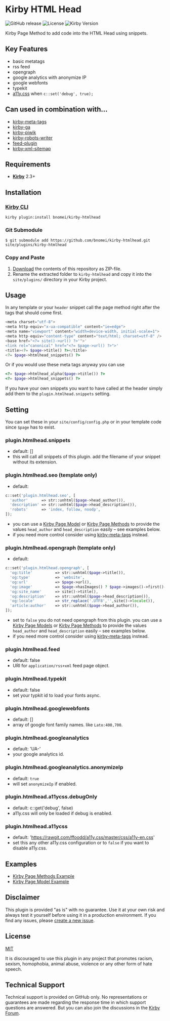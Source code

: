 # Kirby HTML Head

![GitHub release](https://img.shields.io/github/release/bnomei/kirby-htmlhead.svg?maxAge=1800) ![License](https://img.shields.io/github/license/mashape/apistatus.svg) ![Kirby Version](https://img.shields.io/badge/Kirby-2.3%2B-red.svg)

Kirby Page Method to add code into the HTML Head using snippets.

## Key Features

- basic metatags
- rss feed
- opengraph
- google analytics with anonymize IP
- google webfonts
- typekit
- [a11y.css](http://ffoodd.github.io/a11y.css/) when `c::set('debug', true);`

## Can used in combination with...

- [kirby-meta-tags](https://github.com/pedroborges/kirby-meta-tags)
- [kirby-ga](https://github.com/jenstornell/kirby-ga)
- [kirby-piwik](https://github.com/schnti/kirby-piwik)
- [kirby-robots-writer](https://github.com/jenstornell/kirby-robots-writer)
- [feed-plugin](https://github.com/getkirby-plugins/feed-plugin)
- [kirby-xml-sitemap](https://github.com/pedroborges/kirby-xml-sitemap)

## Requirements

- [**Kirby**](https://getkirby.com/) 2.3+

## Installation

### [Kirby CLI](https://github.com/getkirby/cli)

```
kirby plugin:install bnomei/kirby-htmlhead
```

### Git Submodule

```
$ git submodule add https://github.com/bnomei/kirby-htmlhead.git site/plugins/kirby-htmlhead
```

### Copy and Paste

1. [Download](https://github.com/bnomei/kirby-htmlhead/archive/master.zip) the contents of this repository as ZIP-file.
2. Rename the extracted folder to `kirby-htmlhead` and copy it into the `site/plugins/` directory in your Kirby project.

## Usage

In any template or your `header` snippet call the page method right after the tags that should come first.

```php
<meta charset="utf-8">
<meta http-equiv="x-ua-compatible" content="ie=edge">
<meta name="viewport" content="width=device-width, initial-scale=1">
<meta http-equiv="content-type" content="text/html; charset=utf-8" />
<base href="<?= site()->url() ?>'">'
<link rel="canonical" href="<?= $page->url() ?>">'
<title><?= $page->title() ?></title>
<?= $page->htmlhead_snippets() ?>
```

Or if you would use these meta tags anyway you can use

```php
<?= $page->htmlhead_alpha($page->title()) ?>
<?= $page->htmlhead_snippets() ?>
```

If you have your own snippets you want to have called at the header simply add them to the `plugin.htmlhead.snippets` setting.

## Setting

You can set these in your `site/config/config.php` or in your template code since `$page` has to exist.

### plugin.htmlhead.snippets
- default: []
- this will call all snippets of this plugin. add the filename of your snippet without its extension.

### plugin.htmlhead.seo (template only)
- default:
```php
c::set('plugin.htmlhead.seo', [
  'author'      => str::unhtml($page->head_author()),
  'description' => str::unhtml($page->head_description()),
  'robots'      => 'index, follow, noodp',
]);
```

- you can use a [Kirby Page Model](https://getkirby.com/docs/developer-guide/advanced/models) or [Kirby Page Methods](https://getkirby.com/docs/developer-guide/objects/page) to provide the values `head_author` and `head_description` easily – see examples below.
- if you need more control consider using [kirby-meta-tags](https://github.com/pedroborges/kirby-meta-tags) instead.

### plugin.htmlhead.opengraph (template only)
- default:
```php
c::set('plugin.htmlhead.opengraph', [
  'og:title'          => str::unhtml($page->title()),
  'og:type'           => 'website',
  'og:url'            => $page->url(),
  'og:image'          => $page->hasImages() ? $page->images()->first()->resize(470)->url() : null,
  'og:site_name'      => site()->title(),
  'og:description'    => str::unhtml($page->head_description()),
  'og:locale'         => str_replace('.UTF8','',site()->locale()),
  'article:author'    => str::unhtml($page->head_author()),
]);
```
- set to `false` you do not need opengraph from this plugin. you can use a [Kirby Page Models](https://getkirby.com/docs/developer-guide/advanced/models) or [Kirby Page Methods](https://getkirby.com/docs/developer-guide/objects/page) to provide the values `head_author` and `head_description` easily – see examples below.
- if you need more control consider using [kirby-meta-tags](https://github.com/pedroborges/kirby-meta-tags) instead.

### plugin.htmlhead.feed
- default: false
- URI for `application/rss+xml` feed page object.

### plugin.htmlhead.typekit
- default: false
- set your typkit id to load your fonts async.

### plugin.htmlhead.googlewebfonts
- default: []
- array of google font family names. like `Lato:400,700`.

### plugin.htmlhead.googleanalytics
- default: 'UA-'
- your google analytics id.

### plugin.htmlhead.googleanalytics.anonymizeIp
- default: `true`
- will set `anonymizeIp` if enabled.

### plugin.htmlhead.a11ycss.debugOnly
- default: c::get('debug', false)
- a11y.css will only be loaded if debug is enabled.

### plugin.htmlhead.a11ycss
- default: 'https://rawgit.com/ffoodd/a11y.css/master/css/a11y-en.css'
- set this any other a11y.css configuration or to `false` if you want to disable a11y.css.

## Examples

- [Kirby Page Methods Example](https://github.com/bnomei/kirby-htmlhead/blob/master/examples/pagemethods.php)
- [Kirby Page Model Example](https://github.com/bnomei/kirby-htmlhead/blob/master/examples/pagemodel.php)

## Disclaimer

This plugin is provided "as is" with no guarantee. Use it at your own risk and always test it yourself before using it in a production environment. If you find any issues, please [create a new issue](https://github.com/bnomei/kirby-htmlhead/issues/new).

## License

[MIT](https://opensource.org/licenses/MIT)

It is discouraged to use this plugin in any project that promotes racism, sexism, homophobia, animal abuse, violence or any other form of hate speech.

## Technical Support

Technical support is provided on GitHub only. No representations or guarantees are made regarding the response time in which support questions are answered. But you can also join the discussions in the [Kirby Forum](https://forum.getkirby.com/search?q=kirby-htmlhead).

